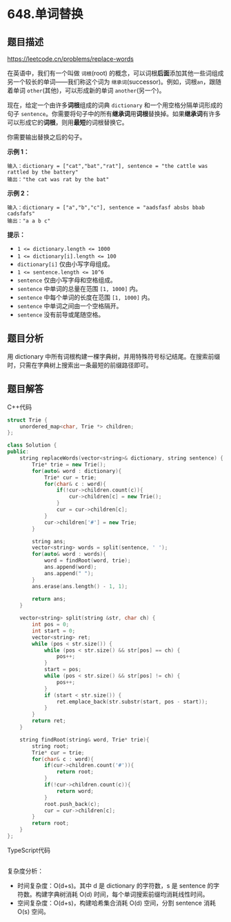 # 648.单词替换

## 题目描述 

https://leetcode.cn/problems/replace-words

在英语中，我们有一个叫做 `词根`(root) 的概念，可以词根**后面**添加其他一些词组成另一个较长的单词——我们称这个词为 `继承词`(successor)。例如，词根`an`，跟随着单词 `other`(其他)，可以形成新的单词 `another`(另一个)。

现在，给定一个由许多**词根**组成的词典 `dictionary` 和一个用空格分隔单词形成的句子 `sentence`。你需要将句子中的所有**继承词**用**词根**替换掉。如果**继承词**有许多可以形成它的**词根**，则用**最短**的词根替换它。

你需要输出替换之后的句子。

 

**示例 1：**

```
输入：dictionary = ["cat","bat","rat"], sentence = "the cattle was rattled by the battery"
输出："the cat was rat by the bat"
```

**示例 2：**

```
输入：dictionary = ["a","b","c"], sentence = "aadsfasf absbs bbab cadsfafs"
输出："a a b c"
```

 

**提示：**

- `1 <= dictionary.length <= 1000`
- `1 <= dictionary[i].length <= 100`
- `dictionary[i]` 仅由小写字母组成。
- `1 <= sentence.length <= 10^6`
- `sentence` 仅由小写字母和空格组成。
- `sentence` 中单词的总量在范围 `[1, 1000]` 内。
- `sentence` 中每个单词的长度在范围 `[1, 1000]` 内。
- `sentence` 中单词之间由一个空格隔开。
- `sentence` 没有前导或尾随空格。



## 题目分析

用 dictionary 中所有词根构建一棵字典树，并用特殊符号标记结尾。在搜索前缀时，只需在字典树上搜索出一条最短的前缀路径即可。



## 题目解答

C++代码

```c++
struct Trie {
    unordered_map<char, Trie *> children;
};

class Solution {
public:
    string replaceWords(vector<string>& dictionary, string sentence) {
        Trie* trie = new Trie();
        for(auto& word : dictionary){
            Trie* cur = trie;
            for(char& c : word){
                if(!cur->children.count(c)){
                    cur->children[c] = new Trie();
                }
                cur = cur->children[c];
            }
            cur->children['#'] = new Trie;
        }

        string ans;
        vector<string> words = split(sentence, ' ');
        for(auto& word : words){
            word = findRoot(word, trie);
            ans.append(word);
            ans.append(" ");
        }
        ans.erase(ans.length() - 1, 1);
        
        return ans;
    }

    vector<string> split(string &str, char ch) {
        int pos = 0;
        int start = 0;
        vector<string> ret;
        while (pos < str.size()) {
            while (pos < str.size() && str[pos] == ch) {
                pos++;
            }
            start = pos;
            while (pos < str.size() && str[pos] != ch) {
                pos++;
            }
            if (start < str.size()) {
                ret.emplace_back(str.substr(start, pos - start));
            }
        }
        return ret;
    }

    string findRoot(string& word, Trie* trie){
        string root;
        Trie* cur = trie;
        for(char& c : word){
            if(cur->children.count('#')){
                return root;
            }
            if(!cur->children.count(c)){
                return word;
            }
            root.push_back(c);
            cur = cur->children[c];
        }
        return root;
    }
};
```

TypeScript代码

```typescript

```

复杂度分析：

* 时间复杂度：O(d+s)。其中 d 是 dictionary 的字符数，s 是 sentence 的字符数。构建字典树消耗 O(d) 时间，每个单词搜索前缀均消耗线性时间。
* 空间复杂度：O(d+s)，构建哈希集合消耗 O(d) 空间，分割 sentence 消耗 O(s) 空间。

